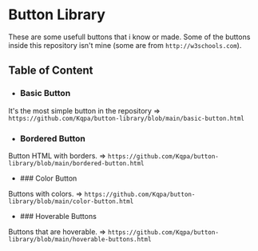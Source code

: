 # Button Library
These are some usefull buttons that i know or made. Some of the buttons inside this repository isn't mine (some are from `http://w3schools.com`). 

## Table of Content

- ###  Basic Button 

It's the most simple button in the repository => `https://github.com/Kqpa/button-library/blob/main/basic-button.html`

- ### Bordered Button

Button HTML with borders. => `https://github.com/Kqpa/button-library/blob/main/bordered-button.html`

- ### Color Button

Buttons with colors. => `https://github.com/Kqpa/button-library/blob/main/color-button.html`

- ### Hoverable Buttons

Buttons that are hoverable. => `https://github.com/Kqpa/button-library/blob/main/hoverable-buttons.html`
